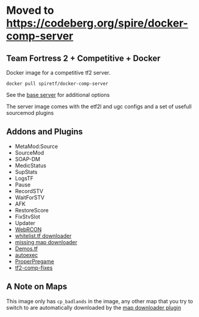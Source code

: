 # Moved to https://codeberg.org/spire/docker-comp-server

## Team Fortress 2 + Competitive + Docker

Docker image for a competitive tf2 server.

```
docker pull spiretf/docker-comp-server
```

See the [base server](https://github.com/spiretf/docker-tf2-server) for additional options

The server image comes with the etf2l and ugc configs and a set of usefull sourcemod plugins

## Addons and Plugins

- MetaMod:Source
- SourceMod
- SOAP-DM
- MedicStatus
- SupStats
- LogsTF
- Pause
- RecordSTV
- WaitForSTV
- AFK
- RestoreScore
- FixStvSlot
- Updater
- [WebRCON](https://github.com/spiretf/webrcon)
- [whitelist.tf downloader](https://github.com/spiretf/sm_whitelist)
- [missing map downloader](https://github.com/spiretf/mapdownloader)
- [Demos.tf](https://demos.tf)
- [autoexec](https://github.com/spiretf/autoexec)
- [ProperPregame](https://github.com/AJagger/ProperPregame)
- [tf2-comp-fixes](https://github.com/ldesgoui/tf2-comp-fixes)

## A Note on Maps

This image only has `cp_badlands` in the image, any other map that you try to switch to are automatically downloaded by the [map downloader plugin](https://github.com/spiretf/mapdownloader)
